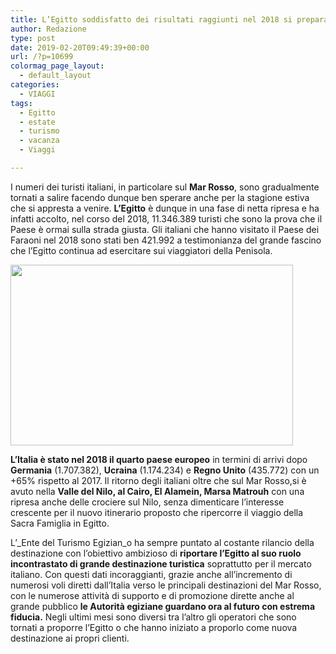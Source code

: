 ```yaml
---
title: L’Egitto soddisfatto dei risultati raggiunti nel 2018 si prepara alla stagione estiva
author: Redazione
type: post
date: 2019-02-20T09:49:39+00:00
url: /?p=10699
colormag_page_layout:
  - default_layout
categories:
  - VIAGGI
tags:
  - Egitto
  - estate
  - turismo
  - vacanza
  - Viaggi

---
```

I numeri dei turisti italiani, in particolare sul **Mar Rosso**, sono gradualmente tornati a salire facendo dunque ben sperare anche per la stagione estiva che si appresta a venire. **L&#8217;Egitto** è dunque in una fase di netta ripresa e ha infatti accolto, nel corso del 2018, 11.346.389 turisti che sono la prova che il Paese è ormai sulla strada giusta. Gli italiani che hanno visitato il Paese dei Faraoni nel 2018 sono stati ben 421.992 a testimonianza del grande fascino che l&#8217;Egitto continua ad esercitare sui viaggiatori della Penisola.

<img decoding="async" loading="lazy" class="alignleft wp-image-7274 " src="https://progressonline.it/wp-content/uploads/2017/11/Ancient_Egypt-Antico_Egitto-Luxor-DSC00308.jpg" alt="" width="452" height="289" /> 

**L’Italia è stato nel 2018 il quarto paese europeo** in termini di arrivi dopo **Germania** (1.707.382), **Ucraina** (1.174.234) e **Regno Unito** (435.772) con un +65% rispetto al 2017. Il ritorno degli italiani oltre che sul Mar Rosso,si è avuto nella **Valle del Nilo, al Cairo, El Alamein, Marsa Matrouh** con una ripresa anche delle crociere sul Nilo, senza dimenticare l&#8217;interesse crescente per il nuovo itinerario proposto che ripercorre il viaggio della Sacra Famiglia in Egitto.

L’_Ente del Turismo Egizian_o ha sempre puntato al costante rilancio della destinazione con l’obiettivo ambizioso di **riportare l’Egitto al suo ruolo incontrastato di grande destinazione turistica** soprattutto per il mercato italiano. Con questi dati incoraggianti, grazie anche all’incremento di numerosi voli diretti dall’Italia verso le principali destinazioni del Mar Rosso, con le numerose attività di supporto e di promozione dirette anche al grande pubblico **le Autorità egiziane guardano ora al futuro con estrema fiducia.** Negli ultimi mesi sono diversi tra l’altro gli operatori che sono tornati a proporre l’Egitto o che hanno iniziato a proporlo come nuova destinazione ai propri clienti.